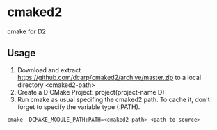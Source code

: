 cmaked2
=======

cmake for D2

Usage
-----

1. Download and extract https://github.com/dcarp/cmaked2/archive/master.zip to a local directory \<cmaked2-path\>
2. Create a D CMake Project: project(project-name D)
3. Run cmake as usual specifing the cmaked2 path. To cache it, don't forget to specify the variable type (:PATH).<br/>
```
cmake -DCMAKE_MODULE_PATH:PATH=<cmaked2-path> <path-to-source>
```

